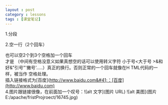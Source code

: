 ```yaml
---
layout : post
category : lessons
tags : [课堂笔记]
---
```

1.分段

2.空一行（2个回车）

也可以空2个到3个空格加一个回车   
才是     （中间有空格没意义如果真想空的话可以使用转义字符&nbsp;小于号&lt;大于号
&gt;&和好&amp;"引号&quot;'撇号&apos;.....）真正的换行。否则正常的一个回车就像在H
TML代码的一样，被当作
空格处理。  
插入链接格式为&#91;百度&#93;&#40;http://www.baidu.com&#41;：[百度](http://www.baidu.com)   
4.图片跟链接很像，在前面加一个叹号：!&#91;alt&nbsp;文字&#93;&#40;图片&nbsp;URL&#41;
![alt 美图](图片 E:/apache/fristProjroect/16745.jpg)